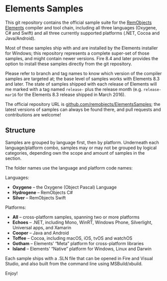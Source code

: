 # Elements Samples

This git repository contains the official sample suite for the [RemObjects Elements](http://www.elementscompiler.com) compiler and tool chain, including all three languages (Oxygene, C# and Swift) and all three currently supported platforms (.NET, Cocoa and Java/Android).

Most of these samples ship with and are installed by the Elements installer for Windows; this repository represents a complete super-set of those samples, and might contain newer versions. Fire 8.4 and later provides the option to install these samples directly from the git repository.

Please refer to branch and tag names to know which version of the compiler samples are targeted at; the base level of samples works with Elements 8.3 and later. The state of samples shipped with each release of Elements will me marked with a tag named `release-` plus the release month (e.g. `release-mar16` for the Elements 8.3 release shipped in March 2016).

The official repository URL is [github.com/remobjects/ElementsSamples](https://github.com/remobjects/ElementsSamples); the latest versions of samples can always be found there, and pull requests and contributions are welcome!

## Structure

Samples are grouped by language first, then by platform. Underneath each language/platform combo, samples may or may not be grouped by logical categories, depending own the scope and amount of samples in the section.

The folder names use the language and platform code names:

Languages:

* **Oxygene** &ndash; the Oxygene (Object Pascal) Language
* **Hydrogene** &ndash; RemObjects C#
* **Silver** &ndash; RemObjects Swift

Platforms:

* **All** &ndash; cross-platform samples, spanning two or more platforms
* **Echoes** &ndash; .NET, including Mono, WinRT, Windows Phone, Silverlight, Universal apps, and Xamarin
* **Cooper** &ndash; Java and Android
* **Toffee** &ndash; Cocoa, including macOS, iOS, tvOS and watchOS
* **Gotham** &ndash; Elements’ “Meta” platform for cross-platform libraries
* **Island** &ndash; Elements’ “Native” platform for Windows, Linux and Darwin

Each sample ships with a .SLN file that can be opened in Fire and Visual Studio, and also built from the command line using MSBuild/xbuild.

Enjoy!